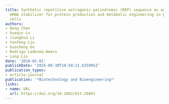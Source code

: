 ```yaml
---
title: Synthetic repetitive extragenic palindromic (REP) sequence as an efficient
  mRNA stabilizer for protein production and metabolic engineering in prokaryotic
  cells
authors:
- Deng Chen
- Xueqin Lv
- Jianghua Li
- Yanfeng Liu
- Guocheng Du
- Rodrigo Ledesma‐Amaro
- Long Liu
date: '2018-01-01'
publishDate: '2025-09-30T18:50:21.635995Z'
publication_types:
- article-journal
publication: '*Biotechnology and Bioengineering*'
links:
- name: URL
  url: https://doi.org/10.1002/bit.26841
---
```

